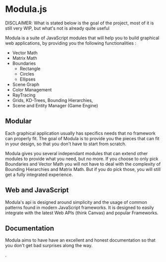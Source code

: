Modula.js
=========

DISCLAIMER:
What is stated below is the goal of the project, most of it is still very WIP, but what's not is already
quite useful


Modula is a suite of JavaScript modules that will help you to build graphical web applications,
by providing you the following functionalities :

- Vector Math
- Matrix Math
- Boundaries
  * Rectangle
  * Circles
  * Ellipses
- Scene Graph
- Color Management
- RayTracing
- Grids, KD-Trees, Bounding Hierarchies,
- Scene and Entity Manager (Game Engine)

Modular
-------
Each graphical application usually has specifics needs that no framework can properly fit.
The goal of Modula is to provide you the pieces that can fit in your design, so that you don't have
to start from scratch.  

Modula gives you several independant modules that can extend other modules to provide what
you need, but no more. If you choose to only pick Boundaries and Vector Math you will not have to
deal with the complexity of Bounding Hierarchies and Matrix Math. But if you do pick those, you will
still get a fully integrated experience.  

Web and JavaScript
------------------
Modula's api is designed around simplicity and the usage of common patterns found 
in modern JavaScript frameworks. It is designed to easily integrate with the latest Web APIs (think Canvas) and
popular Frameworks. 

Documentation
-------------
Modula aims to have have an excellent and honest documentation so that you don't get bad surprises
along the way. 

.


